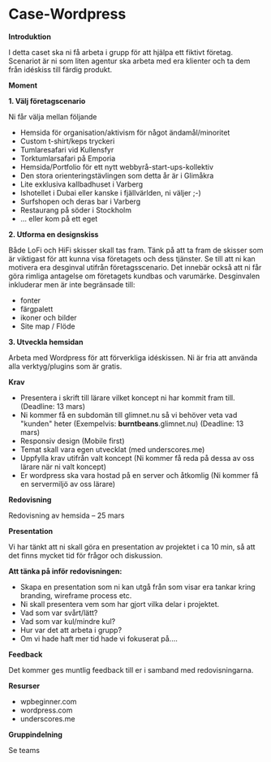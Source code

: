 # Case-Wordpress

**Introduktion**

I detta caset ska ni få arbeta i grupp för att hjälpa ett fiktivt företag. Scenariot är ni som liten agentur ska arbeta med era klienter och ta dem från idéskiss till färdig produkt.

**Moment**

**1. Välj företagscenario**

Ni får välja mellan följande

- Hemsida för organisation/aktivism för något ändamål/minoritet
- Custom t-shirt/keps tryckeri
- Tumlaresafari vid Kullensfyr
- Torktumlarsafari på Emporia
- Hemsida/Portfolio för ett nytt webbyrå-start-ups-kollektiv
- Den stora orienteringstävlingen som detta år är i Glimåkra
- Lite exklusiva kallbadhuset i Varberg
- Ishotellet i Dubai eller kanske i fjällvärlden, ni väljer ;-)
- Surfshopen och deras bar i Varberg
- Restaurang på söder i Stockholm
- … eller kom på ett eget

**2. Utforma en designskiss**

Både LoFi och HiFi skisser skall tas fram. Tänk på att ta fram de skisser som är viktigast för att kunna visa företagets och dess tjänster. Se till att ni kan motivera era desginval utifrån företagsscenario. Det innebär också att ni får göra rimliga antagelse om företagets kundbas och varumärke. Desginvalen inkluderar men är inte begränsade till:

- fonter
- färgpalett
- ikoner och bilder
- Site map / Flöde

**3. Utveckla hemsidan**

Arbeta med Wordpress för att förverkliga idéskissen. Ni är fria att använda alla verktyg/plugins som är gratis.

**Krav**

- Presentera i skrift till lärare vilket koncept ni har kommit fram till. (Deadline: 13 mars)
- Ni kommer få en subdomän till glimnet.nu så vi behöver veta vad "kunden" heter (Exempelvis: **burntbeans**.glimnet.nu) (Deadline: 13 mars)
- Responsiv design (Mobile first)
- Temat skall vara egen utvecklat (med underscores.me)
- Uppfylla krav utifrån valt koncept (Ni kommer få reda på dessa av oss lärare när ni valt koncept)
- Er wordpress ska vara hostad på en server och åtkomlig (Ni kommer få en servermiljö av oss lärare)

**Redovisning**

Redovisning av hemsida – 25 mars

**Presentation**

Vi har tänkt att ni skall göra en presentation av projektet i ca 10 min, så att det finns mycket tid för frågor och diskussion.

**Att tänka på inför redovisningen:**

- Skapa en presentation som ni kan utgå från som visar era tankar kring branding, wireframe process etc.
- Ni skall presentera vem som har gjort vilka delar i projektet.
- Vad som var svårt/lätt?
- Vad som var kul/mindre kul?
- Hur var det att arbeta i grupp?
- Om vi hade haft mer tid hade vi fokuserat på....

**Feedback**

Det kommer ges muntlig feedback till er i samband med redovisningarna.

**Resurser**

- wpbeginner.com
- wordpress.com
- underscores.me

**Gruppindelning**

Se teams

